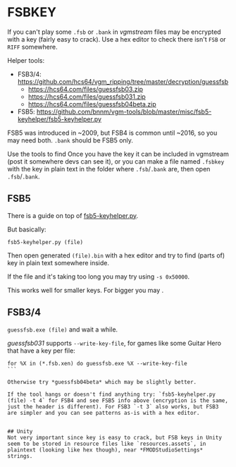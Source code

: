 # FSBKEY
If you can't play some `.fsb` or `.bank` in *vgmstream* files may be encrypted with a key (fairly easy to crack). Use a hex editor to check there isn't `FSB` or `RIFF` somewhere.

Helper tools:
- FSB3/4: https://github.com/hcs64/vgm_ripping/tree/master/decryption/guessfsb
  - https://hcs64.com/files/guessfsb03.zip
  - https://hcs64.com/files/guessfsb031.zip
  - https://hcs64.com/files/guessfsb04beta.zip
- FSB5: https://github.com/bnnm/vgm-tools/blob/master/misc/fsb5-keyhelper/fsb5-keyhelper.py 


FSB5 was introduced in ~2009, but FSB4 is common until ~2016, so you may need both. `.bank` should be FSB5 only.

Use the tools to find 
Once you have the key it can be included in vgmstream (post it somewhere devs can see it), or you can make a file named `.fsbkey` with the key in plain text in the folder where `.fsb`/`.bank` are, then open `.fsb`/`.bank`.


## FSB5
There is a guide on top of [fsb5-keyhelper.py](https://github.com/bnnm/vgm-tools/blob/master/misc/fsb5-keyhelper/fsb5-keyhelper.py).

But basically:
```
fsb5-keyhelper.py (file)
```

Then open generated `(file).bin` with a hex editor and try to find (parts of) key in plain text somewhere inside.

If the file and it's taking too long you may try using `-s 0x50000`.

This works well for smaller keys. For bigger you may .

## FSB3/4
`guessfsb.exe (file)` and wait a while.

*guessfsb031* supports `--write-key-file`, for games like some Guitar Hero that have a key per file:
````
for %X in (*.fsb.xen) do guessfsb.exe %X --write-key-file
```

Otherwise try *guessfsb04beta* which may be slightly better.

If the tool hangs or doesn't find anything try: `fsb5-keyhelper.py (file) -t 4` for FSB4 and see FSB5 info above (encryption is the same, just the header is different). For FSB3 `-t 3` also works, but FSB3 are simpler and you can see patterns as-is with a hex editor.


## Unity
Not very important since key is easy to crack, but FSB keys in Unity seem to be stored in resource files like `resources.assets`, in plaintext (looking like hex though), near *FMODStudioSettings* strings.
